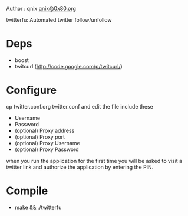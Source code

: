 Author : qnix <qnix@0x80.org>

twitterfu: Automated twitter follow/unfollow

Deps
====
- boost
- twitcurl (http://code.google.com/p/twitcurl/)

Configure
=========

cp twitter.conf.org twitter.conf and edit the file include these

- Username
- Password
- (optional) Proxy address
- (optional) Proxy port
- (optional) Proxy Username
- (optional) Proxy Password

when you run the application for the first time you will be asked to visit
a twitter link and authorize the application by entering the PIN.

Compile
=======
- make && ./twitterfu
